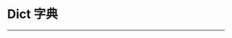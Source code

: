 # Dict 字典

<script setup>
import CodeMaxEidtor from "../../../src/components/CodeMaxEidtor.vue"

import PythonCode from "./basic";


const DictDemo = `\
dst = {"hello": "world"}
print(dst)

dst["hello"] = "CodeMax"

print(dst)\
`
</script>

---

<CodeMaxEidtor :code="DictDemo" />
